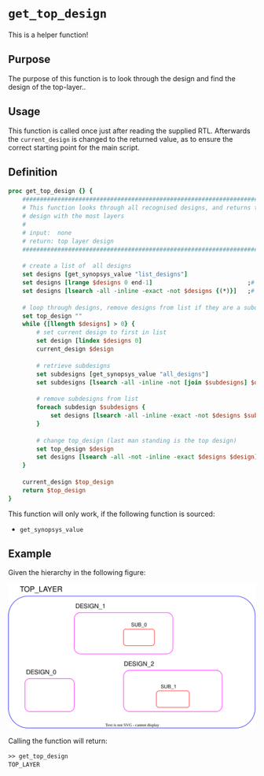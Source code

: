 # ```get_top_design```

This is a helper function!

## Purpose

The purpose of this function is to look through the design and find the design of the top-layer..

## Usage

This function is called once just after reading the supplied RTL. Afterwards the ```current_design``` is changed to the returned value, as to ensure the correct starting point for the main script.

## Definition

```tcl
proc get_top_design {} {
    #######################################################################
    # This function looks through all recognised designs, and returns the 
    # design with the most layers
    #
    # input:  none
    # return: top layer design
    #######################################################################

    # create a list of  all designs 
    set designs [get_synopsys_value "list_designs"]
    set designs [lrange $designs 0 end-1]                           ;# removes returned bool from list_design call
    set designs [lsearch -all -inline -exact -not $designs {(*)}]   ;# removes indicator of current design

    # loop through designs, remove designs from list if they are a subdesign of another design
    set top_design ""
    while {[llength $designs] > 0} {
        # set current design to first in list
        set design [lindex $designs 0]
        current_design $design

        # retrieve subdesigns
        set subdesigns [get_synopsys_value "all_designs"]
        set subdesigns [lsearch -all -inline -not [join $subdesigns] $design]

        # remove subdesigns from list
        foreach subdesign $subdesigns {
            set designs [lsearch -all -inline -exact -not $designs $subdesign]
        }

        # change top_design (last man standing is the top design)
        set top_design $design
        set designs [lsearch -all -not -inline -exact $designs $design]
    }

    current_design $top_design
    return $top_design
}
```

This function will only work, if the following function is sourced:

* ```get_synopsys_value```

## Example

Given the hierarchy in the following figure:

<picture>
  <source media="(prefers-color-scheme: dark)" srcset="../figures/dark-mode/helper_functions/get_hierarchy.drawio.svg">
  <img alt="Example hierachy." src="../figures/light-mode/helper_functions/get_hierarchy.drawio.svg">
</picture>

Calling the function will return:

```tcl
>> get_top_design
TOP_LAYER
```
